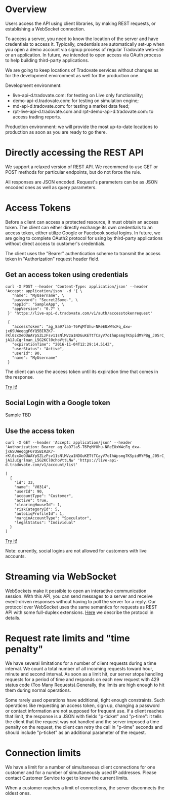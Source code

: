 # Overview

Users access the API using client libraries, by making REST requests, or establishing a WebSocket connection.

To access a server, you need to know the location of the server and have credentials to access it. Typically, credentials are automatically set-up when you open a demo account via signup process of regular Tradovate web-site or an application. In future, we intended to open access via OAuth process to help building third-party applications.

We are going to keep locations of Tradovate services without changes as for the development environment as well for the production one.

Development environment:
- live-api-d.tradovate.com: for testing on Live only functionality;
- demo-api-d.tradovate.com: for testing on simulation engine;
- md-api-d.tradovate.com: for testing a market data feed;
- rpt-live-api-d.tradovate.com and rpt-demo-api-d.tradovate.com: to access trading reports.

Production environment: we will provide the most up-to-date locations to production as soon as you are ready to go there.

# Directly accessing the REST API

We support a relaxed version of REST API. We recommend to use GET or POST methods for particular endpoints, but do not force the rule.

All responses are JSON encoded. Request's parameters can be as JSON encoded ones as well as query parameters.

# Access Tokens
Before a client can access a protected resource, it must obtain an access token. The client can either directly exchange its own credentials to an access token, either utilize Google or Facebook social logins. In future, we are going to complete OAuth2 protocol for using by third-party applications without direct access to customer's credentials.

The client uses the "Bearer" authentication scheme to transmit the access token in "Authorization" request header field.

## Get an access token using credentials

```
curl -X POST --header 'Content-Type: application/json' --header 'Accept: application/json' -d '{ \
   "name": "MyUsername", \
   "password": "Secret2Some-", \
   "appId": "SampleApp", \
   "appVersion": "0.7" \
 }' 'https://live-api-d.tradovate.com/v1/auth/accesstokenrequest'

 {
   "accessToken": "ag_8a97la5-T6PqMfUhu-NReEUxW4cFq_dxw-jx6SUWeqqgF6YQ5BIRZK7-rKl0zxXeOUWAYpSZLzFsv11sNlMVza1NDGuKETtTCayV7oIhWpsmg7KSpidMYPBg_J05rC_9vobaw-jA1JuCgrlman_L5G2KCl0choVttLNw",
   "expirationTime": "2016-11-04T12:29:14.514Z",
   "userStatus": "Active",
   "userId": 90,
   "name": "MyUsername"
 }
```

The client can use the access token until its expiration time that comes in the response.

[Try it!](https://swagger.tradovate.com/#!/Authentication/post_auth_accesstokenrequest)

## Social Login with a Google token

Sample TBD

## Use the access token

```
curl -X GET --header 'Accept: application/json' --header 'Authorization: Bearer ag_8a97la5-T6PqMfUhu-NReEUxW4cFq_dxw-jx6SUWeqqgF6YQ5BIRZK7-rKl0zxXeOUWAYpSZLzFsv11sNlMVza1NDGuKETtTCayV7oIhWpsmg7KSpidMYPBg_J05rC_9vobaw-jA1JuCgrlman_L5G2KCl0choVttLNw' 'https://live-api-d.tradovate.com/v1/account/list'

[
  {
    "id": 33,
    "name": "V0314",
    "userId": 90,
    "accountType": "Customer",
    "active": true,
    "clearingHouseId": 1,
    "riskCategoryId": 5,
    "autoLiqProfileId": 1,
    "marginAccountType": "Speculator",
    "legalStatus": "Individual"
  }
]
```

[Try it!](https://swagger.tradovate.com/#!/Accounting/get_account_list)

Note: currently, social logins are not allowed for customers with live accounts.

# Streaming via WebSocket

WebSockets make it possible to open an interactive communication session. With this API, you can send messages to a server and receive event-driven responses without having to poll the server for a reply.
Our protocol over WebSocket uses the same semantics for requests as REST API with some full-duplex extensions. [Here](WebSockets.md) we describe the protocol in details.


# Request rate limits and "time penalty"

We have several limitations for a number of client requests during a time interval. We count a total number of all incoming requests toward hour, minute and second interval. As soon as a limit hit, our server stops handling requests for a period of time and responds on each new request with 429 status code (Too Many Requests).Generally, the limits are high enough to hit them during normal operations.

Some rarely used operations have additional, tight enough constraints. Such operations like requesting an access token, sign up, changing a password or contact information are not supposed for frequent use. If a client reaches that limit, the response is a JSON with fields "p-ticket" and "p-time": it tells the client that the request was not handled and the server imposed a time penalty on the request, the client can retry the call in "p-time" seconds and should include "p-ticket" as an additional parameter of the request.

# Connection limits

We have a limit for a number of simultaneous client connections for one customer and for a number of simultaneously used IP addresses.
Please contact Customer Service to get to know the current limits.

When a customer reaches a limit of connections, the server disconnects the oldest ones.

